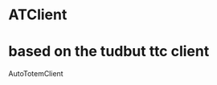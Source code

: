 ATClient
==============================
based on the tudbut ttc client
==============================
AutoTotemClient